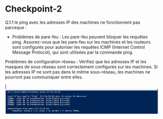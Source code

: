# Checkpoint-2
Q.1.1 le ping avec les adresses IP des machines ne fonctionnent pas parceque :
- Problèmes de pare-feu : Les pare-feu peuvent bloquer les requêtes ping. Assurez-vous que les pare-feu sur les machines et les routeurs sont configurés pour autoriser les requêtes ICMP (Internet Control Message Protocol), qui sont utilisées par la commande ping.

Problèmes de configuration réseau : Vérifiez que les adresses IP et les masques de sous-réseau sont correctement configurés sur les machines. Si les adresses IP ne sont pas dans le même sous-réseau, les machines ne pourront pas communiquer entre elles.

[![pingMarchePas](https://github.com/fcisse-c/Checkpoint-2/blob/main/pingMarchePas.png)
